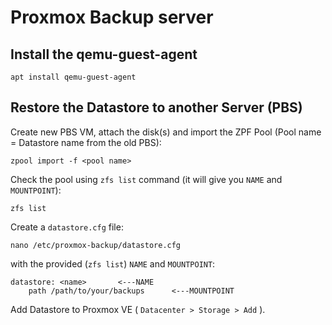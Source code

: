 # Proxmox Backup server  
  
## Install the qemu-guest-agent
```
apt install qemu-guest-agent
```  
  
## Restore the Datastore to another Server (PBS)

Create new PBS VM, attach the disk(s) and import the ZPF Pool (Pool name = Datastore name from the old PBS):
```
zpool import -f <pool name>
```  
  
Check the pool using `zfs list` command (it will give you `NAME` and `MOUNTPOINT`):
```
zfs list
```  
  
Create a `datastore.cfg` file: 
```
nano /etc/proxmox-backup/datastore.cfg
```
  
with the provided (`zfs list`) `NAME` and `MOUNTPOINT`:
```
datastore: <name>		<---NAME
    path /path/to/your/backups		<---MOUNTPOINT
```

Add Datastore to Proxmox VE ( `Datacenter > Storage > Add` ).  
